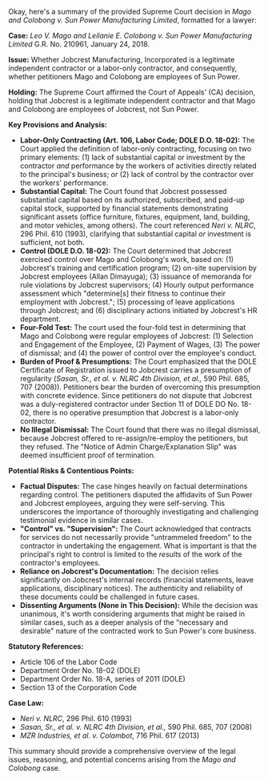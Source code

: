 Okay, here's a summary of the provided Supreme Court decision in *Mago and Colobong v. Sun Power Manufacturing Limited*, formatted for a lawyer:

**Case:** *Leo V. Mago and Leilanie E. Colobong v. Sun Power Manufacturing Limited* G.R. No. 210961, January 24, 2018.

**Issue:** Whether Jobcrest Manufacturing, Incorporated is a legitimate independent contractor or a labor-only contractor, and consequently, whether petitioners Mago and Colobong are employees of Sun Power.

**Holding:** The Supreme Court affirmed the Court of Appeals' (CA) decision, holding that Jobcrest is a legitimate independent contractor and that Mago and Colobong are employees of Jobcrest, not Sun Power.

**Key Provisions and Analysis:**

*   **Labor-Only Contracting (Art. 106, Labor Code; DOLE D.O. 18-02):** The Court applied the definition of labor-only contracting, focusing on two primary elements: (1) lack of substantial capital or investment by the contractor *and* performance by the workers of activities directly related to the principal's business; *or* (2) lack of control by the contractor over the workers' performance.
*   **Substantial Capital:** The Court found that Jobcrest possessed substantial capital based on its authorized, subscribed, and paid-up capital stock, supported by financial statements demonstrating significant assets (office furniture, fixtures, equipment, land, building, and motor vehicles, among others). The court referenced *Neri v. NLRC*, 296 Phil. 610 (1993), clarifying that substantial capital *or* investment is sufficient, not both.
*   **Control (DOLE D.O. 18-02):** The Court determined that Jobcrest exercised control over Mago and Colobong's work, based on: (1) Jobcrest's training and certification program; (2) on-site supervision by Jobcrest employees (Allan Dimayuga); (3) issuance of memoranda for rule violations by Jobcrest supervisors; (4) Hourly output performance assessment which "determine[s] their fitness to continue their employment with Jobcrest."; (5) processing of leave applications through Jobcrest; and (6) disciplinary actions initiated by Jobcrest's HR department.
* **Four-Fold Test:** The court used the four-fold test in determining that Mago and Colobong were regular employees of Jobcrest: (1) Selection and Engagement of the Employee, (2) Payment of Wages, (3) The power of dismissal; and (4) the power of control over the employee's conduct.
*   **Burden of Proof & Presumptions:** The Court emphasized that the DOLE Certificate of Registration issued to Jobcrest carries a presumption of regularity (*Sasan, Sr., et al. v. NLRC 4th Division, et al.,* 590 Phil. 685, 707 (2008)). Petitioners bear the burden of overcoming this presumption with concrete evidence. Since petitioners do not dispute that Jobcrest was a duly-registered contractor under Section 11 of DOLE DO No. 18-02, there is no operative presumption that Jobcrest is a labor-only contractor.
*   **No Illegal Dismissal:** The Court found that there was no illegal dismissal, because Jobcrest offered to re-assign/re-employ the petitioners, but they refused. The "Notice of Admin Charge/Explanation Slip" was deemed insufficient proof of termination.

**Potential Risks & Contentious Points:**

*   **Factual Disputes:** The case hinges heavily on factual determinations regarding control. The petitioners disputed the affidavits of Sun Power and Jobcrest employees, arguing they were self-serving. This underscores the importance of thoroughly investigating and challenging testimonial evidence in similar cases.
*   **"Control" vs. "Supervision":** The Court acknowledged that contracts for services do not necessarily provide "untrammeled freedom" to the contractor in undertaking the engagement. What is important is that the principal's right to control is limited to the *results* of the work of the contractor's employees.
*   **Reliance on Jobcrest's Documentation:** The decision relies significantly on Jobcrest's internal records (financial statements, leave applications, disciplinary notices). The authenticity and reliability of these documents could be challenged in future cases.
*   **Dissenting Arguments (None in This Decision):** While the decision was unanimous, it's worth considering arguments that might be raised in similar cases, such as a deeper analysis of the "necessary and desirable" nature of the contracted work to Sun Power's core business.

**Statutory References:**

*   Article 106 of the Labor Code
*   Department Order No. 18-02 (DOLE)
*   Department Order No. 18-A, series of 2011 (DOLE)
* Section 13 of the Corporation Code

**Case Law:**

*   *Neri v. NLRC*, 296 Phil. 610 (1993)
*   *Sasan, Sr., et al. v. NLRC 4th Division, et al.,* 590 Phil. 685, 707 (2008)
* *MZR Industries, et al. v. Colambot*, 716 Phil. 617 (2013)

This summary should provide a comprehensive overview of the legal issues, reasoning, and potential concerns arising from the *Mago and Colobong* case.
